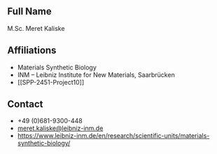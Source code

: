 ## Full Name
M.Sc. Meret Kaliske

## Affiliations
- Materials Synthetic Biology
- INM – Leibniz Institute for New Materials, Saarbrücken
- [[SPP-2451-Project10]]
## Contact
- +49 (0)681-9300-448
- meret.kaliske@leibniz-inm.de
- https://www.leibniz-inm.de/en/research/scientific-units/materials-synthetic-biology/

